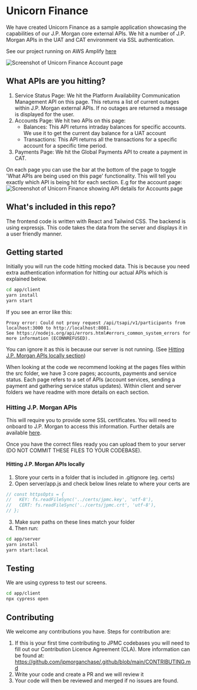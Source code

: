 # Unicorn Finance

We have created Unicorn Finance as a sample application showcasing the
capabilities of our J.P. Morgan core external APIs.
We hit a number of J.P. Morgan
APIs in the UAT and CAT environment via SSL authentication.

See our project running on AWS Amplify
[here](https://www.unicorn-finance-dev.com/)

![Screenshot of Unicorn Finance Account page](account.png "Screenshot of Unicorn Finance")

## What APIs are you hitting?

1. Service Status Page: We hit the Platform Availability Communication
   Management API on this page. This returns a list of current outages within J.P.
   Morgan external APIs. If no outages are returned a message is displayed for
   the user.
2. Accounts Page: We hit two APIs on this page:
   - Balances: This API returns intraday balances for specific accounts. We use
     it to get the current day balance for a UAT account
   - Transactions: This API returns all the transactions for a specific account
     for a specific time period.
3. Payments Page: We hit the Global Payments API to create a payment in CAT.

On each page you can use the bar at the bottom of the page to toggle 'What APIs are being used on this page' functionality. This will tell you exactly which API is being hit for each section.
E.g for the account page:
![Screenshot of Unicorn Finance showing API details for Accounts page](whatApi.png "Screenshot of Unicorn Finance showing API details for Accounts page")

## What's included in this repo?

The frontend code is written with React and Tailwind CSS. The backend is using expressjs.
This code takes the data from the server and displays it in a user friendly manner.

## Getting started

Initially you will run the code hitting mocked data.
This is because you need extra authentication information for hitting our actual APIs which is explained below.

```sh
cd app/client
yarn install
yarn start
```

If you see an error like this:

```
Proxy error: Could not proxy request /api/tsapi/v1/participants from localhost:3000 to http://localhost:8081.
See https://nodejs.org/api/errors.html#errors_common_system_errors for more information (ECONNREFUSED).
```

You can ignore it as this is because our server is not running. (See [Hitting J.P. Morgan APIs locally section](#hitting-jp-morgan-apis-locally))

When looking at the code we recommend looking at the pages files within the src folder, we have 3 core pages; accounts, payments and service status.
Each page refers to a set of APIs (account services, sending a payment and gathering service status updates).
Within client and server folders we have readme with more details on each section.

### Hitting J.P. Morgan APIs

This will require you to provide some SSL certificates.
You will need to onboard to J.P. Morgan to access this information. Further details are available [here](https://developer.jpmorgan.com/).

Once you have the correct files ready you can upload them to your server (DO NOT COMMIT THESE FILES TO YOUR CODEBASE).

#### Hitting J.P. Morgan APIs locally

1. Store your certs in a folder that is included in .gitignore (eg. certs)
2. Open server/app.js and check below lines relate to where your certs are

```js
// const httpsOpts = {
//   KEY: fs.readFileSync('../certs/jpmc.key', 'utf-8'),
//   CERT: fs.readFileSync('../certs/jpmc.crt', 'utf-8'),
// };
```

3. Make sure paths on these lines match your folder
4. Then run:

```sh
cd app/server
yarn install
yarn start:local
```

## Testing

We are using cypress to test our screens.

```sh
cd app/client
npx cypress open
```

## Contributing

We welcome any contributions you have. Steps for contribution are:

1. If this is your first time contributing to JPMC codebases you will need to fill out our Contribution Licence Agreement (CLA). More information can be found at: https://github.com/jpmorganchase/.github/blob/main/CONTRIBUTING.md
2. Write your code and create a PR and we will review it
3. Your code will then be reviewed and merged if no issues are found.
